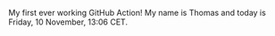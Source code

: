 My first ever working GitHub Action!
My name is Thomas and today is Friday, 10 November, 13:06 CET. 
